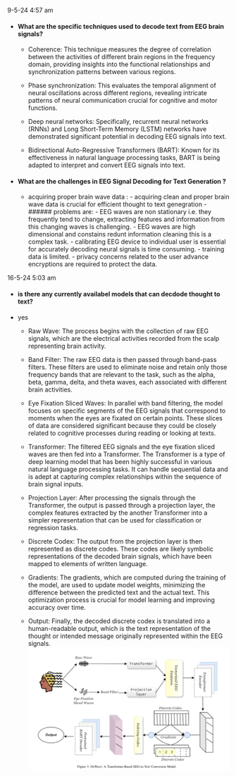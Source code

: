 9-5-24 4:57 am

- #### What are the specific techniques used to decode text from EEG brain signals?

  - Coherence: This technique measures the degree of correlation between the activities of different brain regions in the frequency domain, providing insights into the functional relationships and synchronization patterns between various regions.

  - Phase synchronization: This evaluates the temporal alignment of neural oscillations across different regions, revealing intricate patterns of neural communication crucial for cognitive and motor functions.

  - Deep neural networks: Specifically, recurrent neural networks (RNNs) and Long Short-Term Memory (LSTM) networks have demonstrated significant potential in decoding EEG signals into text.

  - Bidirectional Auto-Regressive Transformers (BART): Known for its effectiveness in natural language processing tasks, BART is being adapted to interpret and convert EEG signals into text.

- #### What are the challenges in EEG Signal Decoding for Text Generation ?

  - acquiring proper brain wave data : - acquiring clean and proper brain wave data is crucial for efficient thought to text genegration - ###### problems are: - EEG waves are non stationary i.e. they frequently tend to change, extracting features and information from this changing waves is challenging. - EEG waves are high dimensional and constains redunt information cleaning this is a complex task. - calibrating EEG device to individual user is essential for accurately decoding neural signals is time consuming. - training data is limited. - privacy concerns related to the user advance encryptions are required to protect the data.

16-5-24 5:03 am

- #### is there any currently availabel models that can decdode thought to text?
- yes

  - Raw Wave: The process begins with the collection of raw EEG signals, which are the electrical activities recorded from the scalp representing brain activity.

  - Band Filter: The raw EEG data is then passed through band-pass filters. These filters are used to eliminate noise and retain only those frequency bands that are relevant to the task, such as the alpha, beta, gamma, delta, and theta waves, each associated with different brain activities.

  - Eye Fixation Sliced Waves: In parallel with band filtering, the model focuses on specific segments of the EEG signals that correspond to moments when the eyes are fixated on certain points. These slices of data are considered significant because they could be closely related to cognitive processes during reading or looking at texts.

  - Transformer: The filtered EEG signals and the eye fixation sliced waves are then fed into a Transformer. The Transformer is a type of deep learning model that has been highly successful in various natural language processing tasks. It can handle sequential data and is adept at capturing complex relationships within the sequence of brain signal inputs.

  - Projection Layer: After processing the signals through the Transformer, the output is passed through a projection layer, the complex features extracted by the another Transformer into a simpler representation that can be used for classification or regression tasks.

  - Discrete Codex: The output from the projection layer is then represented as discrete codes. These codes are likely symbolic representations of the decoded brain signals, which have been mapped to elements of written language.

  - Gradients: The gradients, which are computed during the training of the model, are used to update model weights, minimizing the difference between the predicted text and the actual text. This optimization process is crucial for model learning and improving accuracy over time.

  - Output: Finally, the decoded discrete codex is translated into a human-readable output, which is the text representation of the thought or intended message originally represented within the EEG signals.
    ![model of a DE WAVE Model](./images/de-wave.png)
